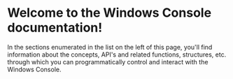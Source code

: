 # Welcome to the Windows Console documentation!

In the sections enumerated in the list on the left of this page, you'll find information about the concepts, API's and related functions, structures, etc. through which you can programmatically control and interact with the Windows Console.

